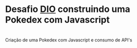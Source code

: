 #
# Desafio [DIO](https://dio.me) construindo uma Pokedex com Javascript

#

Criação de uma Pokedex com Javascript e consumo de API's
